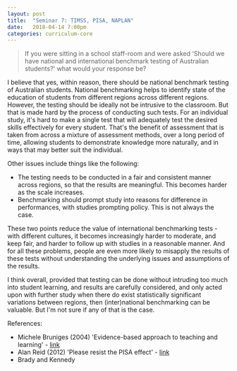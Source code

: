 ```yaml
---
layout: post
title:  "Seminar 7: TIMSS, PISA, NAPLAN"
date:   2018-04-14 7:00pm
categories: curriculum-core
---
```

> If you were sitting in a school staff-room and were asked 'Should we have national and international benchmark testing of Australian students?' what would your response be?

I believe that yes, within reason, there should be national benchmark testing of Australian students. National benchmarking helps to identify state of the education of students from different regions across different regions. However, the testing should be ideally not be intrusive to the classroom. But that is made hard by the process of conducting such tests. For an individual study, it's hard to make a single test that will adequately test the desired skills effectively for every student. That's the benefit of assessment that is taken from across a mixture of assessment methods, over a long period of time, allowing students to demonstrate knowledge more naturally, and in ways that may better suit the individual.

Other issues include things like the following:
* The testing needs to be conducted in a fair and consistent manner across regions, so that the results are meaningful. This becomes harder as the scale increases.
* Benchmarking should prompt study into reasons for difference in performances, with studies prompting policy. This is not always the case.

These two points reduce the value of international benchmarking tests - with different cultures, it becomes increasingly harder to moderate, and keep fair, and harder to follow up with studies in a reasonable manner. And for all these problems, people are even more likely to misapply the results of these tests without understanding the underlying issues and assumptions of the results.

I think overall, provided that testing can be done without intruding too much into student learning, and results are carefully considered, and only acted upon with further study when there do exist statistically significant variations between regions, then (inter)national benchmarking can be valuable. But I'm not sure if any of that is the case.

References:
* Michele Bruniges (2004) 'Evidence-based approach to teaching and learning' - [link](https://research.acer.edu.au/cgi/viewcontent.cgi?referer=&httpsredir=1&article=1013&context=research_conference_2005)
* Alan Reid (2012) 'Please resist the PISA effect' - [link](http://www.austcolled.com.au/wp-content/uploads/2017/09/26.-Prof-Ed-Aug-2013.pdf#page=24)
* Brady and Kennedy